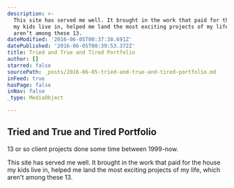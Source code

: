 ```yaml
---
description: >-
  This site has served me well. It brought in the work that paid for the house
  my kids live in, helped me land the most exciting projects of my life, which
  aren’t among these 13.
dateModified: '2016-06-05T00:37:38.691Z'
datePublished: '2016-06-05T00:39:53.372Z'
title: Tried and True and Tired Portfolio
author: []
starred: false
sourcePath: _posts/2016-06-05-tried-and-true-and-tired-portfolio.md
inFeed: true
hasPage: false
inNav: false
_type: MediaObject

---
```

<article style=""><h1>Tried and True and Tired Portfolio</h1><p>13 or so client projects done some time between 1999-now.</p></article>

This site has served me well. It brought in the work that paid for the house my kids live in, helped me land the most exciting projects of my life, which aren't among these 13\.
